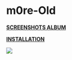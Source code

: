 # m0re-Old

**[SCREENSHOTS ALBUM](https://imgur.com/a/IcmXc)** 

**[INSTALLATION](https://imgur.com/a/w3Ah6)**

![](https://i.imgur.com/L8xpH22.jpg)